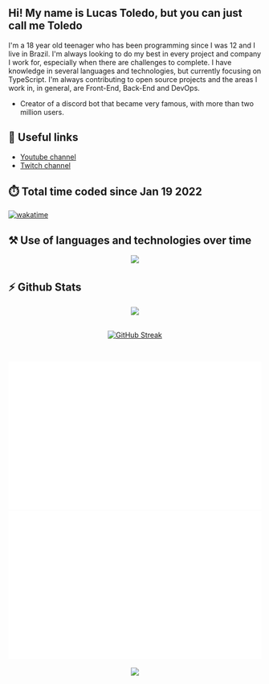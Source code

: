 ## Hi! My name is Lucas Toledo, but you can just call me Toledo

I'm a 18 year old teenager who has been programming since I was 12 and I live in Brazil. I'm always looking to do my best in every project and company I work for, especially when there are challenges to complete. I have knowledge in several languages and technologies, but currently focusing on TypeScript. I'm always contributing to open source projects and the areas I work in, in general, are Front-End, Back-End and DevOps.

- Creator of a discord bot that became very famous, with more than two million users.

## 🔗 Useful links

- <a href="https://youtube.com/c/ToledoSDL" target="_blank">Youtube channel</a>
- <a href="https://twitch.tv/ToledoSDL" target="_blank">Twitch channel</a>

## ⏱️ Total time coded since Jan 19 2022

[![wakatime](https://wakatime.com/badge/user/7a37dda6-8902-492d-9519-5859d3b7db56.svg)](https://wakatime.com/@7a37dda6-8902-492d-9519-5859d3b7db56)

## ⚒️ Use of languages and technologies over time

<div align="center">
	<img src='https://cr-skills-chart-widget.azurewebsites.net/api/api?username=toledosdl' width="75%" />
</div>
  
## ⚡ Github Stats
<div align="center">
<a href="https://github.com/ToledoSDL">

<img src="https://komarev.com/ghpvc/?username=ToledoSDL&color=blueviolet&style=for-the-badge" align="center" />

<br />

<br />

![GitHub Streak](https://github-readme-streak-stats.herokuapp.com?user=ToledoSDL&hide_border=true)

<br />

![Overview](https://raw.githubusercontent.com/ToledoSDL/github-stats/master/generated/overview.svg)
![Languages](https://raw.githubusercontent.com/ToledoSDL/github-stats/master/generated/languages.svg)
<!-- ![trophy](https://github-profile-trophy.vercel.app/?username=ToledoSDL) -->
![](https://hit.yhype.me/github/profile?user_id=65132614)

</a>
</div>
